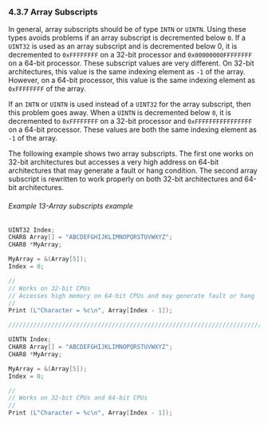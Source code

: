 <!--- @file
  4.3.7 Array Subscripts

  Copyright (c) 2012-2018, Intel Corporation. All rights reserved.<BR>

  Redistribution and use in source (original document form) and 'compiled'
  forms (converted to PDF, epub, HTML and other formats) with or without
  modification, are permitted provided that the following conditions are met:

  1) Redistributions of source code (original document form) must retain the
     above copyright notice, this list of conditions and the following
     disclaimer as the first lines of this file unmodified.

  2) Redistributions in compiled form (transformed to other DTDs, converted to
     PDF, epub, HTML and other formats) must reproduce the above copyright
     notice, this list of conditions and the following disclaimer in the
     documentation and/or other materials provided with the distribution.

  THIS DOCUMENTATION IS PROVIDED BY TIANOCORE PROJECT "AS IS" AND ANY EXPRESS OR
  IMPLIED WARRANTIES, INCLUDING, BUT NOT LIMITED TO, THE IMPLIED WARRANTIES OF
  MERCHANTABILITY AND FITNESS FOR A PARTICULAR PURPOSE ARE DISCLAIMED. IN NO
  EVENT SHALL TIANOCORE PROJECT  BE LIABLE FOR ANY DIRECT, INDIRECT, INCIDENTAL,
  SPECIAL, EXEMPLARY, OR CONSEQUENTIAL DAMAGES (INCLUDING, BUT NOT LIMITED TO,
  PROCUREMENT OF SUBSTITUTE GOODS OR SERVICES; LOSS OF USE, DATA, OR PROFITS;
  OR BUSINESS INTERRUPTION) HOWEVER CAUSED AND ON ANY THEORY OF LIABILITY,
  WHETHER IN CONTRACT, STRICT LIABILITY, OR TORT (INCLUDING NEGLIGENCE OR
  OTHERWISE) ARISING IN ANY WAY OUT OF THE USE OF THIS DOCUMENTATION, EVEN IF
  ADVISED OF THE POSSIBILITY OF SUCH DAMAGE.

-->

### 4.3.7 Array Subscripts

In general, array subscripts should be of type `INTN` or `UINTN`. Using these
types avoids problems if an array subscript is decremented below `0`. If a
`UINT32` is used as an array subscript and is decremented below 0, it is
decremented to `0xFFFFFFFF` on a 32-bit processor and `0x00000000FFFFFFFF` on a
64-bit processor. These subscript values are very different. On 32-bit
architectures, this value is the same indexing element as `-1` of the array.
However, on a 64-bit processor, this value is the same indexing element as
`0xFFFFFFFF` of the array.

If an `INTN` or `UINTN` is used instead of a `UINT32` for the array subscript,
then this problem goes away. When a `UINTN` is decremented below `0`, it is
decremented to `0xFFFFFFFF` on a 32-bit processor and `0xFFFFFFFFFFFFFFFF` on a
64-bit processor. These values are both the same indexing element as `-1` of
the array.

The following example shows two array subscripts. The first one works on 32-bit
architectures but accesses a very high address on 64-bit architectures that may
generate a fault or hang condition. The second array subscript is rewritten to
work properly on both 32-bit architectures and 64-bit architectures.

###### Example 13-Array subscripts example

```c
UINT32 Index;
CHAR8 Array[] = "ABCDEFGHIJKLIMNOPQRSTUVWXYZ";
CHAR8 *MyArray;

MyArray = &(Array[5]);
Index = 0;

//
// Works on 32-bit CPUs
// Accesses high memory on 64-bit CPUs and may generate fault or hang
//
Print (L"Character = %c\n", Array[Index - 1]);

////////////////////////////////////////////////////////////////////////

UINTN Index;
CHAR8 Array[] = "ABCDEFGHIJKLIMNOPQRSTUVWXYZ";
CHAR8 *MyArray;

MyArray = &(Array[5]);
Index = 0;

//
// Works on 32-bit CPUs and 64-bit CPUs
//
Print (L"Character = %c\n", Array[Index - 1]);
```

